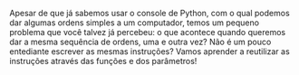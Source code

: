 Apesar de que já sabemos usar o console de Python, com o qual podemos dar algumas ordens simples a um computador, temos um pequeno problema que você talvez já percebeu: o que acontece quando queremos dar a mesma sequência de ordens, uma e outra vez? Não é um pouco entediante escrever as mesmas instruções? Vamos aprender a reutilizar as instruções através das funções e dos parâmetros!